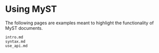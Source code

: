 # Using MyST

The following pages are examples meant to highlight the functionality of
MyST documents.

```{toctree}
intro.md
syntax.md
use_api.md
```
